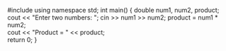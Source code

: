 
#include <iostream>
using namespace std;
int main()
{
double num1, num2, product;
  cout << "Enter two numbers: ";
  cin >> num1 >> num2;
  product = num1 * num2;  
  cout << "Product = " << product;    
  return 0;
}
